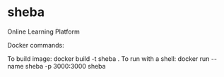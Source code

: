 # sheba
Online Learning Platform

Docker commands:

To build image: docker build -t sheba .
To run with a shell: docker run --name sheba -p 3000:3000 sheba

